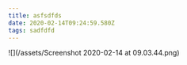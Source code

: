 ```yaml
---
title: asfsdfds
date: 2020-02-14T09:24:59.580Z
tags: sadfdfd
---
```

![](/assets/Screenshot 2020-02-14 at 09.03.44.png)

